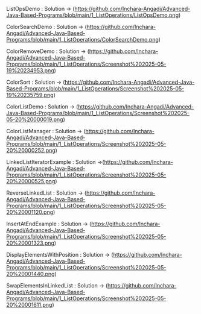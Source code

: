 ListOpsDemo : 
Solution -> (https://github.com/Inchara-Angadi/Advanced-Java-Based-Programs/blob/main/1_ListOperations/ListOpsDemo.png)
          

ColorSearchDemo :
Solution -> (https://github.com/Inchara-Angadi/Advanced-Java-Based-Programs/blob/main/1_ListOperations/ColorSearchDemo.png)



ColorRemoveDemo : 
Solution -> (https://github.com/Inchara-Angadi/Advanced-Java-Based-Programs/blob/main/1_ListOperations/Screenshot%202025-05-19%20234953.png)



ColorSort : 
Solution -> (https://github.com/Inchara-Angadi/Advanced-Java-Based-Programs/blob/main/1_ListOperations/Screenshot%202025-05-19%20235759.png)


ColorListDemo : 
Solution -> (https://github.com/Inchara-Angadi/Advanced-Java-Based-Programs/blob/main/1_ListOperations/Screenshot%202025-05-20%20000019.png)


ColorListManager : 
Solution -> (https://github.com/Inchara-Angadi/Advanced-Java-Based-Programs/blob/main/1_ListOperations/Screenshot%202025-05-20%20000252.png)

LinkedListIteratorExample : 
Solution ->(https://github.com/Inchara-Angadi/Advanced-Java-Based-Programs/blob/main/1_ListOperations/Screenshot%202025-05-20%20000525.png)



ReverseLinkedList :
Solution -> (https://github.com/Inchara-Angadi/Advanced-Java-Based-Programs/blob/main/1_ListOperations/Screenshot%202025-05-20%20001120.png)



InsertAtEndExample :
Solution -> (https://github.com/Inchara-Angadi/Advanced-Java-Based-Programs/blob/main/1_ListOperations/Screenshot%202025-05-20%20001323.png)



DisplayElementsWithPosition : 
Solution -> (https://github.com/Inchara-Angadi/Advanced-Java-Based-Programs/blob/main/1_ListOperations/Screenshot%202025-05-20%20001440.png)

SwapElementsInLinkedList :
Solution -> (https://github.com/Inchara-Angadi/Advanced-Java-Based-Programs/blob/main/1_ListOperations/Screenshot%202025-05-20%20001611.png)
